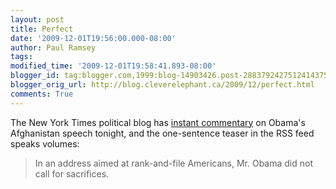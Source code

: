 ```yaml
---
layout: post
title: Perfect
date: '2009-12-01T19:56:00.000-08:00'
author: Paul Ramsey
tags: 
modified_time: '2009-12-01T19:58:41.893-08:00'
blogger_id: tag:blogger.com,1999:blog-14903426.post-2883792427512414375
blogger_orig_url: http://blog.cleverelephant.ca/2009/12/perfect.html
comments: True
---
```


The New York Times political blog has [instant commentary](http://thecaucus.blogs.nytimes.com/2009/12/01/live-blogging-obamas-afghan-speech/) on Obama's Afghanistan speech tonight, and the one-sentence teaser in the RSS feed speaks volumes:

<blockquote>In an address aimed at rank-and-file Americans, Mr. Obama did not call for sacrifices.</blockquote>

&nbsp;